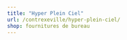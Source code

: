```yaml
---
title: "Hyper Plein Ciel"
url: /contrexeville/hyper-plein-ciel/
shop: fournitures de bureau
---
```

